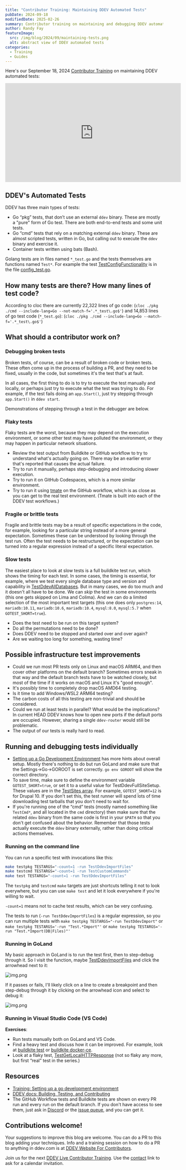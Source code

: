 ```yaml
---
title: "Contributor Training: Maintaining DDEV Automated Tests"
pubDate: 2024-09-18
modifiedDate: 2025-02-26
summary: Contributor training on maintaining and debugging DDEV automated tests.
author: Randy Fay
featureImage:
  src: /img/blog/2024/09/maintaining-tests.png
  alt: abstract view of DDEV automated tests
categories:
  - Training
  - Guides
---
```


Here's our September 18, 2024 [Contributor Training](/blog/category/training) on maintaining DDEV automated tests:

<div class="video-container">
<iframe width="560" height="315" src="https://www.youtube.com/embed/TGNDBzNsF6I?si=My_NAUVP5HXR6ikQ" title="YouTube video player" frameborder="0" allow="accelerometer; autoplay; clipboard-write; encrypted-media; gyroscope; picture-in-picture; web-share" referrerpolicy="strict-origin-when-cross-origin" allowfullscreen></iframe>
</div>

## DDEV's Automated Tests

DDEV has three main types of tests:

- Go “pkg” tests, that don’t use an external `ddev` binary. These are mostly a "pure" form of Go test. There are both end-to-end tests and some unit tests.
- Go “cmd” tests that rely on a matching external `ddev` binary. These are almost scripted tests, written in Go, but calling out to execute the `ddev` binary and exercise it.
- Container tests written using bats (Bash).

Golang tests are in files named `*_test.go` and the tests themselves are functions named `Test*`. For example the test [TestConfigFunctionality](https://github.com/ddev/ddev/blob/507cfca2508b97786b80e8b8c83ea17f5c0fea20/pkg/ddevapp/config_test.go#L1458) is in the file [config_test.go](https://github.com/ddev/ddev/blob/main/pkg/ddevapp/config_test.go).

## How many tests are there? How many lines of test code?

According to cloc there are currently 22,322 lines of go code: (`cloc ./pkg ./cmd --include-lang=Go --not-match-f='.*_test\.go$'`) and 14,853 lines of go test code (`*_test.go`): (`cloc ./pkg ./cmd --include-lang=Go --match-f='.*_test\.go$'`)

## What should a contributor work on?

### Debugging broken tests

Broken tests, of course, can be a result of broken code or broken tests. These often come up in the process of building a PR, and they need to be fixed, usually in the code, but sometimes it's the test that's at fault.

In all cases, the first thing to do is to try to execute the test manually and locally, or perhaps just try to execute what the test was trying to do. For example, if the test fails doing an `app.Start()`, just try stepping through `app.Start()` in `ddev start`.

Demonstrations of stepping through a test in the debugger are below.

### Flaky tests

Flaky tests are the worst, because they may depend on the execution environment, or some other test may have polluted the environment, or they may happen in particular network situations.

- Review the test output from Buildkite or GitHub workflow to try to understand what's actually going on. There may be an earlier error that's reported that causes the actual failure.
- Try to run it manually, perhaps step-debugging and introducing slower execution.
- Try to run it on GitHub Codespaces, which is a more similar environment.
- Try to run it using [tmate](https://github.com/mxschmitt/action-tmate) on the GitHub workflow, which is as close as you can get to the real test environment. (Tmate is built into each of the DDEV test workflows.)

### Fragile or brittle tests

Fragile and brittle tests may be a result of specific expectations in the code, for example, looking for a particular string instead of a more general expectation. Sometimes these can be understood by looking through the test run. Often the test needs to be restructured, or the expectation can be turned into a regular expression instead of a specific literal expectation.

### Slow tests

The easiest place to look at slow tests is a full buildkite test run, which shows the timing for each test. In some cases, the timing is essential, for example, where we test every single database type and version and capability in [TestDdevAllDatabases](https://github.com/ddev/ddev/blob/507cfca2508b97786b80e8b8c83ea17f5c0fea20/pkg/ddevapp/ddevapp_test.go#L1652-L1893). But in many cases, we do too much and it doesn't all have to be done. We can _skip_ the test in some environments (this one gets skipped on Lima and Colima). And we can do a limited selection of the most important test targets (this one does only `postgres:14`, `mariadb:10.11`, `mariadb:10.6`, `mariadb:10.4`, `mysql:8.0`, `mysql:5.7` when `GOTEST_SHORT=true`).

- Does the test need to be run on this target system?
- Do all the permutations need to be done?
- Does DDEV need to be stopped and started over and over again?
- Are we waiting too long for something, wasting time?

## Possible infrastructure test improvements

- Could we run most PR tests only on Linux and macOS ARM64, and then cover other platforms on the default branch? Sometimes errors sneak in that way and the default branch tests have to be watched closely, but most of the time if it works on macOS and Linux it's "good enough".
- It's possibly time to completely drop macOS AMD64 testing.
- Is it time to add Windows/WSL2 ARM64 testing?
- The carbon costs of all this testing are non-trivial and should be considered.
- Could we run at least tests in parallel? What would be the implications? In current HEAD DDEV knows how to open new ports if the default ports are occupied. However, sharing a single `ddev-router` would still be problematic.
- The output of our tests is really hard to read.

## Running and debugging tests individually

- [Setting up a Go Development Environment](setting-up-a-go-development-environment.md) has more hints about overall setup. Mostly there's nothing to do but run GoLand and make sure that the Settings->Go->GOROOT is set correctly. `go env GOROOT` will show the correct directory.
- To save time, make sure to define the environment variable `GOTEST_SHORT=true`, or set it to a useful value for TestDdevFullSiteSetup. These values are in the [TestSites array](https://github.com/ddev/ddev/blob/507cfca2508b97786b80e8b8c83ea17f5c0fea20/pkg/ddevapp/ddevapp_test.go#L42-L365). For example, `GOTEST_SHORT=12` is for Drupal 10. If you don't set this, the test runner will spend lots of time downloading test tarballs that you don't need to wait for.
- If you're running one of the “cmd” tests (mostly named something like `TestCmd*`, and all located in the `cmd` directory) then make sure that the related `ddev` binary from the same code is first in your `$PATH` so that you don't get confused about the behavior. Remember that those tests actually execute the `ddev` binary externally, rather than doing critical actions themselves.

### Running on the command line

You can run a specific test with invocations like this:

```bash
make testpkg TESTARGS="-count=1 -run TestDdevImportFiles"
make testcmd TESTARGS="-count=1 -run TestCustomCommands"
make test TESTARGS="-count=1 -run TestDdevImportFiles"
```

The `testpkg` and `testcmd` `make` targets are just shortcuts telling it not to look everywhere, but you can use `make test` and let it look everywhere if you're willing to wait.

`-count=1` means not to cache test results, which can be very confusing.

The tests to run (`-run TestDdevImportFiles`) is a regular expression, so you can run multiple tests with `make testpkg TESTARGS="-run TestDdevImport"` or `make testpkg TESTARGS='-run "Test.*Import"'` or `make testpkg TESTARGS='-run "Test.*Import(DB|Files)"'`

### Running in GoLand

My basic approach in GoLand is to run the test first, then to step-debug through it. So I visit the function, maybe [TestDdevImportFiles](https://github.com/ddev/ddev/blob/e5006cd8ccac9df2f4f4c3ad51c12cc06641ce67/pkg/ddevapp/ddevapp_test.go#L2606) and click the arrowhead next to it:

![img.png](../../../public/img/blog/2024/09/goland-run-image.png)

If it passes or fails, I'll likely click on a line to create a breakpoint and then step-debug through it by clicking on the arrowhead icon and select to debug it:

![img.png](../../../public/img/blog/2024/09/goland-debug-image.png)

### Running in Visual Studio Code (VS Code)

**Exercises**:

- Run tests manually both on GoLand and VS Code.
- Find a heavy test and discuss how it can be improved. For example, look at [buildkite test](https://buildkite.com/ddev/ddev-macos-amd64-mutagen/builds/5288#018ace86-3250-4f5b-a5d7-5bb9b09cd9df) or [buildkite docker-ce](https://buildkite.com/ddev/wsl2-docker-inside/builds/2443#018acec4-6d27-44fe-8573-2e0a5080dc21).
- Look at a flaky test, [TestGetLocalHTTPResponse](https://buildkite.com/ddev/wsl2-docker-desktop/builds/5077#018acfa3-f71f-4b7b-bb92-16c4b9a88de1) (not so flaky any more, but first “real” test in the series.)

## Resources

- [Training: Setting up a go development environment](setting-up-a-go-development-environment.md)
- [DDEV docs: Building, Testing, and Contributing](https://ddev.readthedocs.io/en/stable/developers/building-contributing/)
- The GitHub Workflow tests and Buildkite tests are shown on every PR run and every run on the default branch. If you don't have access to see them, just ask in [Discord](/s/discord) or the [issue queue](https://github.com/ddev/ddev/issues), and you can get it.

## Contributions welcome!

Your suggestions to improve this blog are welcome. You can do a PR to this blog adding your techniques. Info and a training session on how to do a PR to anything in ddev.com is at [DDEV Website For Contributors](ddev-website-for-contributors.md).

Join us for the next [DDEV Live Contributor Training](/blog/contributor-training/). Use the [contact](/contact) link to ask for a calendar invitation.
